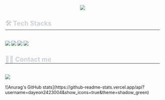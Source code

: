 <div align= "center">
    <img src="https://capsule-render.vercel.app/api?type=waving&color=0:39a239,100:2f4b39&height=180&text=Hello,%20world!&animation=fadeIn&fontColor=cdf0cc&fontSize=70" />
    </div>
    <div style="text-align: left;">
    <h2 style="border-bottom: 1px solid #21262d; color: #c9d1d9;"> 🛠️ Tech Stacks </h2> <br> 
    <div style="margin: ; text-align: left;" "text-align: left;"> <img src="https://img.shields.io/badge/Java-007396?style=flat-square&logo=Java&logoColor=white">
          <img src="https://img.shields.io/badge/MySQL-4479A1?style=flat-square&logo=MySQL&logoColor=white">
          <img src="https://img.shields.io/badge/Python-3776AB?style=flat-square&logo=Python&logoColor=white">
          <img src="https://img.shields.io/badge/Notion-000000?style=flat-square&logo=Notion&logoColor=white">
          </div>
    </div>
    <div style="text-align: left;">
    <h2 style="border-bottom: 1px solid #21262d; color: #c9d1d9;"> 🧑‍💻 Contact me </h2> <br> 
    <div style="text-align: left;"> <a href=mailto:yean5383@gmail.com> <img src="https://img.shields.io/badge/Gmail-EA4335?style=flat-square&logo=Gmail&logoColor=white&link=mailto:yean5383@gmail.com"> </a>
          </div>  <br> 
    <div style="text-align: left;">  </div> 
    ![Anurag's GitHub stats](https://github-readme-stats.vercel.app/api?username=dayeon2423004&show_icons=true&theme=shadow_green)
    </div>
    

<!-- 
    1. readme는 마크다운 문법으로 작성되며, 이것은 렌더링 되지 않음.
    2. https://github.com/anuraghazra/github-readme-stats/blob/master/themes/README.md
    3. [https://github.com/anuraghazra/github-readme-stats/blob/master/themes/README.md](https://github-profile-readme-editor.netlify.app/)](https://github-profile-readme-editor.netlify.app/)
-->
